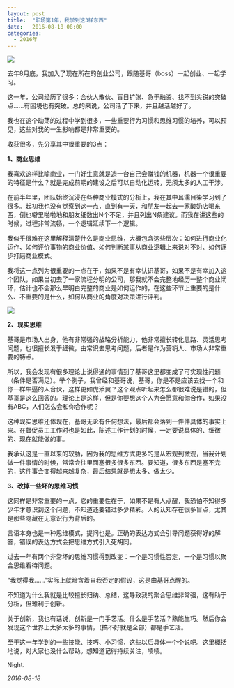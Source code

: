 ```yaml
---
layout: post
title:  "职场第1年，我学到这3样东西"
date:   2016-08-18 08:00
categories: 
  - 2016年
---
```

![](http://mmbiz.qpic.cn/mmbiz_jpg/cicG9K6Wf5FYZ8jtprTvOXUs28omUIXcicHDUAGpuzHXRJpsYibUibku0OhYaBhy8s9L5IZL5DHKDmfNyZXetYYibSA/640?wx_fmt=jpeg&tp=webp&wxfrom=5)

去年8月底，我加入了现在所在的创业公司，跟随基哥（boss）一起创业、一起学习。

这一年，公司经历了很多：合伙人散伙、盲目扩张、急于融资、找不到尖锐的突破点……有困境也有突破。总的来说，公司活了下来，并且越活越好了。

我也在这个动荡的过程中学到很多，一些重要行为习惯和思维习惯的培养，可以预见，这些对我的一生影响都是非常重要的。

收获很多，先分享其中很重要的3点：

**1、商业思维**

我喜欢这样比喻商业，一门好生意就是造一台自己会赚钱的机器，机器一个很重要的特征是什么？就是完成前期的建设之后可以自动化运转，无须太多的人工干涉。

在前半年里，团队始终沉浸在各种商业模式的分析上，我在其中耳濡目染学习到了很多。起初我也没有觉察到这一点，直到有一天，和朋友一起去一家酸奶店喝东西，倒也噼里啪啦地和朋友细数出N个不足，并且列出N条建议。而我在讲这些的时候，过程非常流畅，一个逻辑延续下一个逻辑。

我似乎很难在这里解释清楚什么是商业思维，大概包含这些层次：如何进行商业化运作、如何评价事物的商业价值、如何判断某事从商业逻辑上来说对不对、如何逐步打磨商业模式。

我将这一点列为很重要的一点在于，如果不是有幸认识基哥，如果不是有幸加入这个团队，如果当初去了一家流程分明的公司，那我就不会完整地经历一整个商业闭环，估计也不会那么早明白完整的商业是如何运作的，在这些环节上重要的是什么、不重要的是什么，如何从商业的角度对决策进行评判。

![](http://mmbiz.qpic.cn/mmbiz_jpg/cicG9K6Wf5FYZ8jtprTvOXUs28omUIXciciaQ5uX23eaBKkRoobUc6K091kOoicTmzA3d9M4l9pJFXHvUJMAMuicFmQ/640?wx_fmt=jpeg&tp=webp&wxfrom=5&wx_lazy=1)

**2、现实思维**

基哥是市场人出身，他有非常强的战略分析能力，他非常擅长转化思路、灵活思考问题，也很擅长发于细微，由常识去思考问题，后者是作为营销人、市场人非常重要的特点。

所以，我会发现有很多理论上说得通的事情到了基哥这里都变成了可实现性问题（条件是否满足）。举个例子，我曾经和基哥说，基哥，你是不是应该去找一个和你一样牛逼的人合伙，这样更如虎添翼？这个观点听起来怎么都很难说是错的，但基哥是这么回答的。理论上是这样，但是你要想这个人为会愿意和你合作，如果没有ABC，人们怎么会和你合作呢？

这种现实思维还体现在，基哥无论有任何想法，最后都会落到一件件具体的事实上来。在督促员工工作时也是如此，陈述工作计划的时候，一定要说具体的、细微的、现在就能做的事。

我承认这是一直以来的软肋，因为我的思维方式更多的是从宏观到微观，当我计划做一件事情的时候，常常会往里面塞很多很多东西。要知道，很多东西是塞不完的，这件事会变得越来越复杂，最后结果就是想太多、做太少。

**3、改掉一些坏的思维习惯**

这同样是非常重要的一点，它的重要性在于，如果不是有人点醒，我恐怕不知得多少年才意识到这个问题，不知道还要错过多少精彩。人的认知存在很多盲点，尤其是那些隐藏在无意识行为背后的。

言语本身也是一种思维模式，提问也是。正确的表达方式会引导问题获得好的解答，错误的表达方式会把思维方式引入死胡同。

过去一年有两个非常坏的思维习惯得到改变：一个是习惯性否定，一个是习惯以聚合思维看待问题。

“我觉得我……”实际上就暗含着自我否定的假设，这是由基哥点醒的。

不知道为什么我就是比较擅长归纳、总结，这导致我的聚合思维非常强，这有助于分析，但难利于创新。

关于创新，我也有话说，创新是一门手艺活。什么是手艺活？熟能生巧。然后你会发现这个世界上太多太多的事情，（搞不好就是全部）都是手艺活。

至于这一年学到的一些技能、技巧、小习惯，这些以后具体一个个说吧。这里概括地说，对大家也没什么帮助。想知道记得持续关注，啧啧。

Night.

_2016-08-18_


